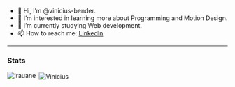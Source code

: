 - 👋 Hi, I’m @vinicius-bender.
- 👀 I’m interested in learning more about Programming and Motion Design.
- 🌱 I’m currently studying Web development.
- 📫 How to reach me: <a href="https://www.linkedin.com/in/vinicius-bender/">LinkedIn</a>


<hr />

### Stats

<div>
    <p><img align="left" src="https://github-readme-stats-nine-self-74.vercel.app/api/top-langs?username=vinicius-bender&show_icons=true&theme=dark&title_color=ffffff&text_color=ffffff&locale=en&layout=compact" alt="lrauane" /></p>

<p>&nbsp;<img align="center" src="https://github-readme-stats-nine-self-74.vercel.app/api?username=vinicius-bender&show_icons=true&theme=dark&title_color=ffffff&text_color=ffffff&locale=en" alt="Vinicius"/></p>
</div>
